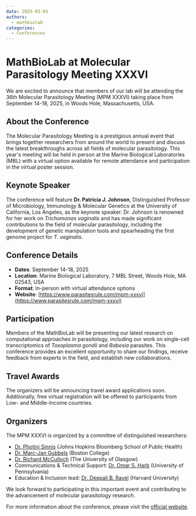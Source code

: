 ```yaml
---
date: 2025-03-03
authors:
  - mathbiolab
categories:
  - Conferences
---
```


# MathBioLab at Molecular Parasitology Meeting XXXVI

We are excited to announce that members of our lab will be attending the 36th Molecular Parasitology Meeting (MPM XXXVI) taking place from September 14-18, 2025, in Woods Hole, Massachusetts, USA.

<!-- more -->

## About the Conference

The Molecular Parasitology Meeting is a prestigious annual event that brings together researchers from around the world to present and discuss the latest breakthroughs across all fields of molecular parasitology. This year's meeting will be held in person at the Marine Biological Laboratories (MBL) with a virtual option available for remote attendance and participation in the virtual poster session.

## Keynote Speaker

The conference will feature **Dr. Patricia J. Johnson**, Distinguished Professor of Microbiology, Immunology & Molecular Genetics at the University of California, Los Angeles, as the keynote speaker. Dr. Johnson is renowned for her work on *Trichomonas vaginalis* and has made significant contributions to the field of molecular parasitology, including the development of genetic manipulation tools and spearheading the first genome project for *T. vaginalis*.

## Conference Details

- **Dates**: September 14-18, 2025
- **Location**: Marine Biological Laboratory, 7 MBL Street, Woods Hole, MA 02543, USA
- **Format**: In-person with virtual attendance options
- **Website**: [https://www.parasitesrule.com/mpm-xxxvi](https://www.parasitesrule.com/mpm-xxxvi)

## Participation

Members of the MathBioLab will be presenting our latest research on computational approaches in parasitology, including our work on single-cell transcriptomics of *Toxoplasma gondii* and *Babesia* parasites. This conference provides an excellent opportunity to share our findings, receive feedback from experts in the field, and establish new collaborations.

## Travel Awards

The organizers will be announcing travel award applications soon. Additionally, free virtual registration will be offered to participants from Low- and Middle-Income countries.

## Organizers

The MPM XXXVI is organized by a committee of distinguished researchers:

- [Dr. Photini Sinnis](https://sinnislab.johnshopkins.edu/) (Johns Hopkins Bloomberg School of Public Health)
- [Dr. Marc-Jan Gubbels](https://www.gubbelslab.com/) (Boston College)
- [Dr. Richard McCulloch](https://www.gla.ac.uk/schools/infectionimmunity/staff/richardmcculloch/) (The University of Glasgow)
- Communications & Technical Support: [Dr. Omar S. Harb](https://www.omarharb.org/) (University of Pennsylvania)
- Education & Inclusion lead: [Dr. Deepali B. Ravel](https://www.hsph.harvard.edu/profile/deepali-ravel/) (Harvard University)

We look forward to participating in this important event and contributing to the advancement of molecular parasitology research.

For more information about the conference, please visit the [official website](https://www.parasitesrule.com/mpm-xxxvi).
